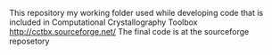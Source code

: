 This repository my working folder used while developing code that is included in 
Computational Crystallography Toolbox http://cctbx.sourceforge.net/
The final code is at the sourceforge reposetory 
